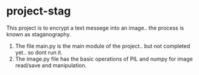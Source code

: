 # project-stag
This project is to encrypt a text messege into an image.. the process is known as staganography.
1. The file main.py is the main module of the project.. but not completed yet.. so dont run it.
2. The image.py file has the basic operations of PIL and numpy for image read/save and manipulation.
